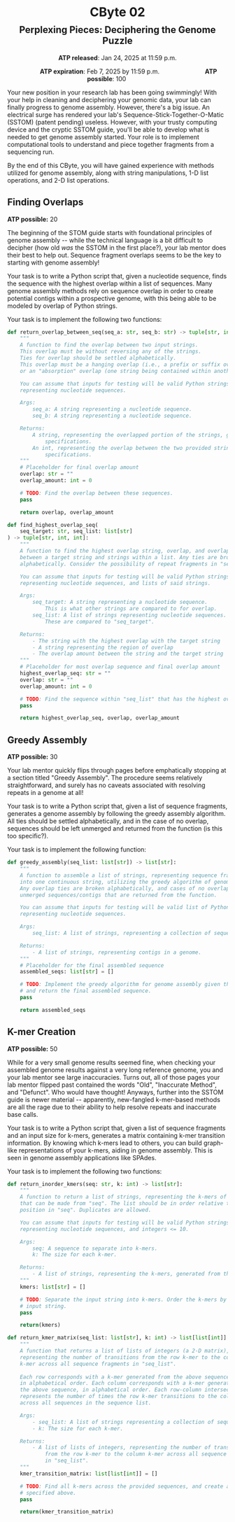 <h1 style="margin-bottom: 0.4em; text-align: center;">
    <b>CByte</b> 02
</h1>
<h2 style="margin-top: 0.0em; text-align: center;">
    Perplexing Pieces: Deciphering the Genome Puzzle
</h2>

<p style="text-align: center;">
    <object hspace="50">
        <strong>ATP released</strong></a>: Jan 24, 2025 at 11:59 p.m.
    </object>
</p>

<p style="text-align: center;">
    <object hspace="50">
        <strong>ATP expiration</strong></a>: Feb 7, 2025 by 11:59 p.m.
    </object>
    <object hspace="50">
        <strong>ATP possible</strong></a>: 100
    </object>
</p>

Your new position in your research lab has been going swimmingly! With your help in cleaning and deciphering your genomic data, your lab can finally progress to genome assembly.
However, there's a big issue.
An electrical surge has rendered your lab's Sequence-Stick-Together-O-Matic (SSTOM) (patent pending) useless.
However, with your trusty computing device and the cryptic SSTOM guide, you'll be able to develop what is needed to get genome assembly started.
Your role is to implement computational tools to understand and piece together fragments from a sequencing run.

By the end of this CByte, you will have gained experience with methods utilized for genome assembly, along with string manipulations, 1-D list operations, and 2-D list operations.

## Finding Overlaps

**ATP possible:** 20

The beginning of the STOM guide starts with foundational principles of genome assembly -- while the technical language is a bit difficult to decipher (how old *was* the SSTOM in the first place?), your lab mentor does their best to help out.
Sequence fragment overlaps seems to be the key to starting with genome assembly!

Your task is to write a Python script that, given a nucleotide sequence, finds the sequence with the highest overlap within a list of sequences.
Many genome assembly methods rely on sequence overlap in order to create potential contigs within a prospective genome, with this being able to be modeled by overlap of Python strings.

Your task is to implement the following two functions:

```python
def return_overlap_between_seq(seq_a: str, seq_b: str) -> tuple[str, int]:
    """
    A function to find the overlap between two input strings.
    This overlap must be without reversing any of the strings.
    Ties for overlap should be settled alphabetically.
    This overlap must be a hanging overlap (i.e., a prefix or suffix overlap),
    or an "absorption" overlap (one string being contained within another).

    You can assume that inputs for testing will be valid Python strings
    representing nucleotide sequences.

    Args:
        seq_a: A string representing a nucleotide sequence.
        seq_b: A string representing a nucleotide sequence.

    Returns:
        A string, representing the overlapped portion of the strings, given the
            specifications.
        An int, representing the overlap between the two provided strings, given the
            specifications.
    """
    # Placeholder for final overlap amount
    overlap: str = ""
    overlap_amount: int = 0

    # TODO: Find the overlap between these sequences.
    pass

    return overlap, overlap_amount
```

```python
def find_highest_overlap_seq(
    seq_target: str, seq_list: list[str]
) -> tuple[str, int, int]:
    """
    A function to find the highest overlap string, overlap, and overlap amount
    between a target string and strings within a list. Any ties are broken
    alphabetically. Consider the possibility of repeat fragments in "seq_list".

    You can assume that inputs for testing will be valid Python strings
    representing nucleotide sequences, and lists of said strings.

    Args:
        seq_target: A string representing a nucleotide sequence.
            This is what other strings are compared to for overlap.
        seq_list: A list of strings representing nucleotide sequences.
            These are compared to "seq_target".

    Returns:
        - The string with the highest overlap with the target string
        - A string representing the region of overlap
        - The overlap amount between the string and the target string
    """
    # Placeholder for most overlap sequence and final overlap amount
    highest_overlap_seq: str = ""
    overlap: str = ""
    overlap_amount: int = 0

    # TODO: Find the sequence within "seq_list" that has the highest overlap with "seq_target" and report the overlap amount. (Hint!: You can use your above function!)
    pass

    return highest_overlap_seq, overlap, overlap_amount
```

## Greedy Assembly

**ATP possible:** 30

Your lab mentor quickly flips through pages before emphatically stopping at a section titled "Greedy Assembly". The procedure seems relatively straightforward, and surely has no caveats associated with resolving repeats in a genome at all!

Your task is to write a Python script that, given a list of sequence fragments, generates a genome assembly by following the greedy assembly algorithm. All ties should be settled alphabetically, and in the case of no overlap, sequences should be left unmerged and returned from the function (is this too specific?).

Your task is to implement the following function:

```python
def greedy_assembly(seq_list: list[str]) -> list[str]:
    """
    A function to assemble a list of strings, representing sequence fragments,
    into one continuous string, utilizing the greedy algorithm of genome assembly.
    Any overlap ties are broken alphabetically, and cases of no overlap results in
    unmerged sequences/contigs that are returned from the function.

    You can assume that inputs for testing will be valid list of Python strings
    representing nucleotide sequences.

    Args:
        seq_list: A list of strings, representing a collection of sequence fragments.

    Returns:
        - A list of strings, representing contigs in a genome.
    """
    # Placeholder for the final assembled sequence
    assembled_seqs: list[str] = []

    # TODO: Implement the greedy algorithm for genome assembly given the above specifications
    # and return the final assembled sequence.
    pass

    return assembled_seqs
```

## K-mer Creation

**ATP possible:** 50

While for a very small genome results seemed fine, when checking your assembled genome results against a very long reference genome, you and your lab mentor see large inaccuracies.
Turns out, all of those pages your lab mentor flipped past contained the words "Old", "Inaccurate Method", and "Defunct".
Who would have thought! Anyways, further into the SSTOM guide is newer material -- apparently, new-fangled k-mer-based methods are all the rage due to their ability to help resolve repeats and inaccurate base calls.

Your task is to write a Python script that, given a list of sequence fragments and an input size for k-mers, generates a matrix containing k-mer transition information.
By knowing which k-mers lead to others, you can build graph-like representations of your k-mers, aiding in genome assembly.
This is seen in genome assembly applications like SPAdes.

Your task is to implement the following two functions:

```python
def return_inorder_kmers(seq: str, k: int) -> list[str]:
    """
    A function to return a list of strings, representing the k-mers of size "k",
    that can be made from "seq". The list should be in order relative to their
    position in "seq". Duplicates are allowed.

    You can assume that inputs for testing will be valid Python strings
    representing nucleotide sequences, and integers <= 10.

    Args:
        seq: A sequence to separate into k-mers.
        k: The size for each k-mer.

    Returns:
        - A list of strings, representing the k-mers, generated from the input string.
    """
    kmers: list[str] = []

    # TODO: Separate the input string into k-mers. Order the k-mers by their position in the
    # input string.
    pass

    return(kmers)
```

```python
def return_kmer_matrix(seq_list: list[str], k: int) -> list[list[int]]:
    """
    A function that returns a list of lists of integers (a 2-D matrix),
    representing the number of transitions from the row k-mer to the column
    k-mer across all sequence fragments in "seq_list".
    
    Each row corresponds with a k-mer generated from the above sequence list,
    in alphabetical order. Each column corresponds with a k-mer generated from
    the above sequence, in alphabetical order. Each row-column intersection
    represents the number of times the row k-mer transitions to the column k-mer
    across all sequences in the sequence list.

    Args:
        - seq_list: A list of strings representing a collection of sequence fragments.
        - k: The size for each k-mer.

    Returns:
        - A list of lists of integers, representing the number of transitions
            from the row k-mer to the column k-mer across all sequence fragments
            in "seq_list".
    """
    kmer_transition_matrix: list[list[int]] = []

    # TODO: Find all k-mers across the provided sequences, and create a 2D matrix as
    # specified above.
    pass

    return(kmer_transition_matrix)
```
